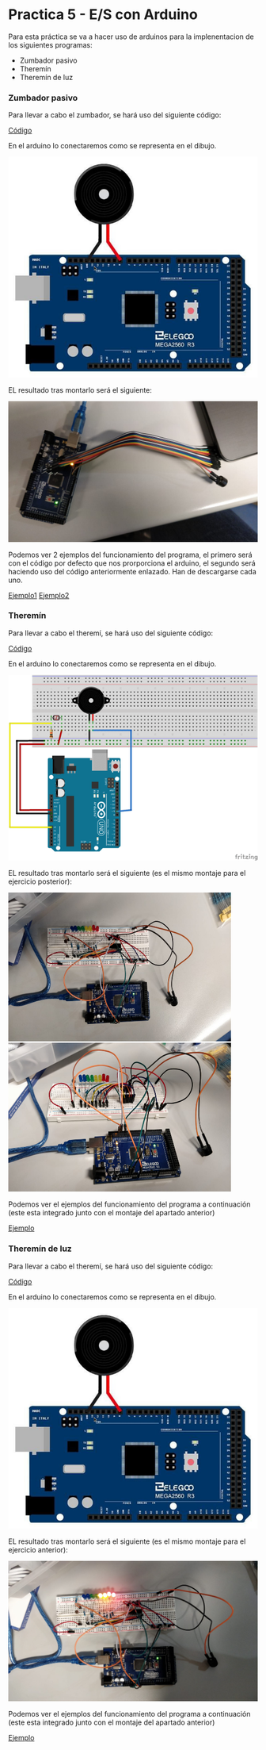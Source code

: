 # Practica 5 - E/S con Arduino

Para esta práctica se va a hacer uso de arduinos para la implenentacion de los siguientes programas:
- Zumbador pasivo
- Theremín
- Theremín de luz

### Zumbador pasivo
Para llevar a cabo el zumbador, se hará uso del siguiente código:

[Código](https://github.com/JmZero/Estructura_de_Computadores_18-19/blob/master/Practica5/Zumbador_pasivo/passive_buzzer.ino)

En el arduino lo conectaremos como se representa en el dibujo.
<p align="center"> <img src="https://github.com/JmZero/Estructura_de_Computadores_18-19/blob/master/Practica5/img/esquema_zumbador.png" title="esquema_zumbador.png"> </p>

EL resultado tras montarlo será el siguiente:

<p align="center"> <img src="https://github.com/JmZero/Estructura_de_Computadores_18-19/blob/master/Practica5/img/zumbador.jpeg" title="zumbador.jpeg"> </p>

Podemos ver 2 ejemplos del funcionamiento del programa, el primero será con el código por defecto que nos prorporciona el arduino, el segundo será haciendo uso del código anteriormente enlazado. Han de descargarse cada uno.

[Ejemplo1](https://github.com/JmZero/Estructura_de_Computadores_18-19/blob/master/Practica5/video/zumbador-1.mp4)
[Ejemplo2](https://github.com/JmZero/Estructura_de_Computadores_18-19/blob/master/Practica5/video/zumbador-2.mp4)

### Theremín
Para llevar a cabo el theremí, se hará uso del siguiente código:

[Código](https://github.com/JmZero/Estructura_de_Computadores_18-19/blob/master/Practica5/Theremin/theremin.ino)

En el arduino lo conectaremos como se representa en el dibujo.
<p align="center"> <img src="https://github.com/JmZero/Estructura_de_Computadores_18-19/blob/master/Practica5/img/esquema_theremin.png" title="test.png"> </p>

EL resultado tras montarlo será el siguiente (es el mismo montaje para el ejercicio posterior):

<p> <img src="https://github.com/JmZero/Estructura_de_Computadores_18-19/blob/master/Practica5/img/theremin-1.jpeg" title="theremin-1.jpeg" width="450" height="300">
<img src="https://github.com/JmZero/Estructura_de_Computadores_18-19/blob/master/Practica5/img/theremin-2.jpeg" title="theremin-2.jpeg" width="450" height="300"> </p>

Podemos ver el ejemplos del funcionamiento del programa a continuación (este esta integrado junto con el montaje del apartado anterior)

[Ejemplo](https://github.com/JmZero/Estructura_de_Computadores_18-19/blob/master/Practica5/video/theremin.mp4)

### Theremín de luz
Para llevar a cabo el theremí, se hará uso del siguiente código:

[Código](https://github.com/JmZero/Estructura_de_Computadores_18-19/blob/master/Practica5/Photocell/Photocell.ino)

En el arduino lo conectaremos como se representa en el dibujo.
<p align="center"> <img src="https://github.com/JmZero/Estructura_de_Computadores_18-19/blob/master/Practica5/img/esquema_zumbador.png" title="test.png"> </p>

EL resultado tras montarlo será el siguiente (es el mismo montaje para el ejercicio anterior):

<p align="center"> <img src="https://github.com/JmZero/Estructura_de_Computadores_18-19/blob/master/Practica5/img/theremin-luz.jpeg" title="theremin-1.jpeg"> </p>

Podemos ver el ejemplos del funcionamiento del programa a continuación (este esta integrado junto con el montaje del apartado anterior)

[Ejemplo](https://github.com/JmZero/Estructura_de_Computadores_18-19/blob/master/Practica5/video/theremin-luz.mp4)
